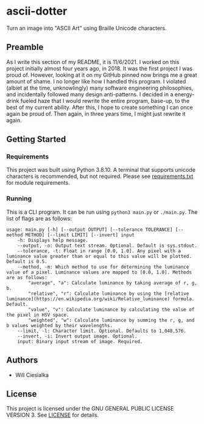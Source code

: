 # ascii-dotter

Turn an image into "ASCII Art" using Braille Unicode characters.

## Preamble

As I write this section of my README, it is 11/6/2021. I worked on this project initially almost four years ago, in 2018. It was the first project I was proud of. However, looking at it on my GitHub pinned now brings me a great amount of shame. I no longer like how I handled this program. I violated (albiet at the time, unknowlingly) many software engineering philosophies, and incidentally followed many design anti-patterns. I decided in a energy-drink fueled haze that I would rewrite the entire program, base-up, to the best of my current ability. After this, I hope to create something I can once again be proud of. Then again, in three years time, I might just rewrite it again.

## Getting Started

### Requirements

This project was built using Python 3.8.10. A terminal that supports unicode characters is recommended, but not required. Please see [requirements.txt](requirements.txt) for module requirements.

### Running

This is a CLI program. It can be run using `python3 main.py` or `./main.py`. The list of flags are as follows:

```
usage: main.py [-h] [--output OUTPUT] [--tolerance TOLERANCE] [--method METHOD] [--limit LIMIT] [--invert] input
    -h: Displays help message.
    --output, -o: Output text stream. Optional. Default is sys.stdout.
    --tolerance, -t: Float in range [0.0, 1.0]. Any pixel with a luminance value greater than or equal to this value will be plotted. Default is 0.5.
    --method, -m: Which method to use for determining the luminance value of a pixel. Luminance values are mapped to [0.0, 1.0]. Methods are as follows:
        "average", "a": Calculate luminance by taking average of r, g, b.
        "relative", "r": Calculate luminance by using the [relative luminance](https://en.wikipedia.org/wiki/Relative_luminance) formula. Default.
        "value", "v": Calculate luminance by calculating the value of the pixel in HSV space.
        "weighted", "w": Calculate luminance by summing the r, g, and b values weighted by their wavelengths.
    --limit, -l: Character limit. Optional. Defaults to 1,048,576.
    --invert, -i: Invert output image. Optional.
    input: Binary input stream of image. Required. 

```

 
 ## Authors
 
 - Will Ciesialka

 ## License

 This project is licensed under the GNU GENERAL PUBLIC LICENSE VERSION 3. See [LICENSE](LICENSE) for details.